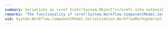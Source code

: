 ```yaml
---
summary: Serializes an <xref href="System.Object"></xref> into extensible Application Markup Language (XAML) format.
remarks: "The functionality of <xref:System.Workflow.ComponentModel.Serialization.WorkflowMarkupSerializer> is dependent on functionality of other types outside of Windows Workflow Foundation. Based on the limitations of those other types, not all data types can be serialized through the <xref:System.Workflow.ComponentModel.Serialization.WorkflowMarkupSerializer>. The following is a list of some unsupported types.  \n  \n> [!NOTE]\n>  This is not an exhaustive and complete list of unsupported types.  \n  \n Arrays (supported only if property is decorated with `DesignerSerializationVisibility.Content` attribute value)  \n  \n Parameterless Constructors  \n  \n Multidimensional Arrays  \n  \n Generic types (Generic `List` and `Dictionary` types supported only if property is decorated with `DesignerSerializationVisibility.Content` attribute value)  \n  \n `Hashtable`  \n  \n `Queue`  \n  \n `Stack`  \n  \n `XmlDocument`  \n  \n `MailMessage`  \n  \n `Bitmap`  \n  \n Enumeration Arrays  \n  \n In addition to this list, any property decorated with both the `ContentPropertyAttibute` and the `DesignerSerializationVisibilityAttribute` cannot be serialized by `WorkflowMarkupSerializer`."
uid: System.Workflow.ComponentModel.Serialization.WorkflowMarkupSerializer.Serialize*
---
```

